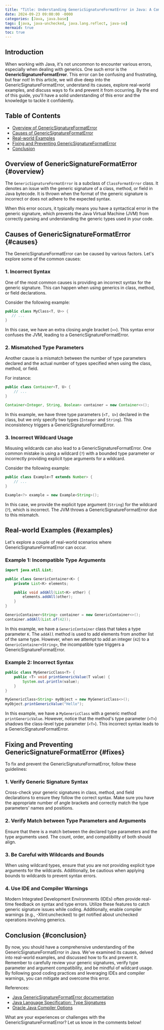 ```yaml
---
title: "Title: Understanding GenericSignatureFormatError in Java: A Comprehensive Guide"
date: 2024-09-23 09:00:00 -0000
categories: [Java, java.base]
tags: [java, java-unchecked, java.lang.reflect, java-se]
mermaid: true
toc: true
---
```



## Introduction

When working with Java, it's not uncommon to encounter various errors, especially when dealing with generics. One such error is the **GenericSignatureFormatError**. This error can be confusing and frustrating, but fear not! In this article, we will dive deep into the GenericSignatureFormatError, understand its causes, explore real-world examples, and discuss ways to fix and prevent it from occurring. By the end of this guide, you'll have a solid understanding of this error and the knowledge to tackle it confidently.

## Table of Contents

- [Overview of GenericSignatureFormatError](#overview)
- [Causes of GenericSignatureFormatError](#causes)
- [Real-world Examples](#examples)
- [Fixing and Preventing GenericSignatureFormatError](#fixes)
- [Conclusion](#conclusion)

## Overview of GenericSignatureFormatError {#overview}

The `GenericSignatureFormatError` is a subclass of `ClassFormatError` class. It denotes an issue with the generic signature of a class, method, or field in Java bytecode. It is thrown when the format of the generic signature is incorrect or does not adhere to the expected syntax.

When this error occurs, it typically means you have a syntactical error in the generic signature, which prevents the Java Virtual Machine (JVM) from correctly parsing and understanding the generic types used in your code.

## Causes of GenericSignatureFormatError {#causes}

The GenericSignatureFormatError can be caused by various factors. Let's explore some of the common causes:

### 1. Incorrect Syntax

One of the most common causes is providing an incorrect syntax for the generic signature. This can happen when using generics in class, method, or field declarations.

Consider the following example:

```java
public class MyClass<T, U>> {
   // ...
}
```

In this case, we have an extra closing angle bracket (`>>`). This syntax error confuses the JVM, leading to a GenericSignatureFormatError.

### 2. Mismatched Type Parameters

Another cause is a mismatch between the number of type parameters declared and the actual number of types specified when using the class, method, or field.

For instance:

```java
public class Container<T, U> {
    // ...
}

Container<Integer, String, Boolean> container = new Container<>();
```

In this example, we have three type parameters (`<T, U>`) declared in the class, but we only specify two types (`Integer` and `String`). This inconsistency triggers a GenericSignatureFormatError.

### 3. Incorrect Wildcard Usage

Misusing wildcards can also lead to a GenericSignatureFormatError. One common mistake is using a wildcard (`?`) with a bounded type parameter or incorrectly providing explicit type arguments for a wildcard.

Consider the following example:

```java
public class Example<T extends Number> {
    // ...
}

Example<?> example = new Example<String>();
```

In this case, we provide the explicit type argument (`String`) for the wildcard (`?`), which is incorrect. The JVM throws a GenericSignatureFormatError due to this mismatch.

## Real-world Examples {#examples}

Let's explore a couple of real-world scenarios where GenericSignatureFormatError can occur.

### Example 1: Incompatible Type Arguments

```java
import java.util.List;

public class GenericContainer<K> {
    private List<K> elements;

    public void addAll(List<K> other) {
        elements.addAll(other);
    }
}

GenericContainer<String> container = new GenericContainer<>();
container.addAll(List.of(42));
```

In this example, we have a `GenericContainer` class that takes a type parameter `K`. The `addAll` method is used to add elements from another list of the same type. However, when we attempt to add an integer (`42`) to a `GenericContainer<String>`, the incompatible type triggers a GenericSignatureFormatError.

### Example 2: Incorrect Syntax

```java
public class MyGenericClass<T> {
    public <T> void printGenericValue(T value) {
        System.out.println(value);
    }
}

MyGenericClass<String> myObject = new MyGenericClass<>();
myObject.printGenericValue("Hello");
```

In this example, we have a `MyGenericClass` with a generic method `printGenericValue`. However, notice that the method's type parameter (`<T>`) shadows the class-level type parameter (`<T>`). This incorrect syntax leads to a GenericSignatureFormatError.

## Fixing and Preventing GenericSignatureFormatError {#fixes}

To fix and prevent the GenericSignatureFormatError, follow these guidelines:

### 1. Verify Generic Signature Syntax

Cross-check your generic signatures in class, method, and field declarations to ensure they follow the correct syntax. Make sure you have the appropriate number of angle brackets and correctly match the type parameters' names and positions.

### 2. Verify Match between Type Parameters and Arguments

Ensure that there is a match between the declared type parameters and the type arguments used. The count, order, and compatibility of both should align.

### 3. Be Careful with Wildcards and Bounds

When using wildcard types, ensure that you are not providing explicit type arguments for the wildcards. Additionally, be cautious when applying bounds to wildcards to prevent syntax errors.

### 4. Use IDE and Compiler Warnings

Modern Integrated Development Environments (IDEs) often provide real-time feedback on syntax and type errors. Utilize these features to catch generic signature issues while coding. Additionally, enable compiler warnings (e.g., -Xlint:unchecked) to get notified about unchecked operations involving generics.

## Conclusion {#conclusion}

By now, you should have a comprehensive understanding of the GenericSignatureFormatError in Java. We've examined its causes, delved into real-world examples, and discussed how to fix and prevent it. Remember to carefully review your generic signatures, verify type parameter and argument compatibility, and be mindful of wildcard usage. By following good coding practices and leveraging IDEs and compiler warnings, you can mitigate and overcome this error.

References:
- [Java GenericSignatureFormatError documentation](https://docs.oracle.com/javase/8/docs/api/java/lang/reflect/GenericSignatureFormatError.html)
- [Java Language Specification: Type Signatures](https://docs.oracle.com/javase/specs/jls/se8/html/jls-4.html#jls-4.4)
- [Oracle Java Compiler Options](https://docs.oracle.com/en/java/javase/17/docs/specs/man/javac.html)

What are your experiences or challenges with the GenericSignatureFormatError? Let us know in the comments below!